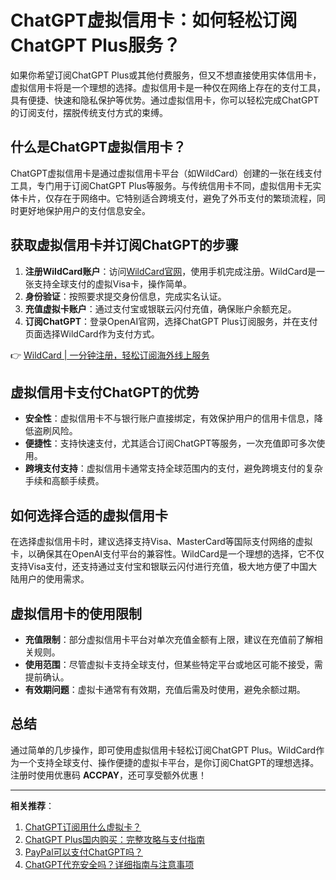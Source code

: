 # ChatGPT虚拟信用卡：如何轻松订阅ChatGPT Plus服务？

如果你希望订阅ChatGPT Plus或其他付费服务，但又不想直接使用实体信用卡，虚拟信用卡将是一个理想的选择。虚拟信用卡是一种仅在网络上存在的支付工具，具有便捷、快速和隐私保护等优势。通过虚拟信用卡，你可以轻松完成ChatGPT的订阅支付，摆脱传统支付方式的束缚。

## 什么是ChatGPT虚拟信用卡？

ChatGPT虚拟信用卡是通过虚拟信用卡平台（如WildCard）创建的一张在线支付工具，专门用于订阅ChatGPT Plus等服务。与传统信用卡不同，虚拟信用卡无实体卡片，仅存在于网络中。它特别适合跨境支付，避免了外币支付的繁琐流程，同时更好地保护用户的支付信息安全。

## 获取虚拟信用卡并订阅ChatGPT的步骤

1. **注册WildCard账户**：访问[WildCard官网](https://bbtdd.com/WildCard)，使用手机完成注册。WildCard是一张支持全球支付的虚拟Visa卡，操作简单。
2. **身份验证**：按照要求提交身份信息，完成实名认证。
3. **充值虚拟卡账户**：通过支付宝或银联云闪付充值，确保账户余额充足。
4. **订阅ChatGPT**：登录OpenAI官网，选择ChatGPT Plus订阅服务，并在支付页面选择WildCard作为支付方式。

👉 [WildCard | 一分钟注册，轻松订阅海外线上服务](https://bbtdd.com/WildCard)

## 虚拟信用卡支付ChatGPT的优势

- **安全性**：虚拟信用卡不与银行账户直接绑定，有效保护用户的信用卡信息，降低盗刷风险。
- **便捷性**：支持快速支付，尤其适合订阅ChatGPT等服务，一次充值即可多次使用。
- **跨境支付支持**：虚拟信用卡通常支持全球范围内的支付，避免跨境支付的复杂手续和高额手续费。

## 如何选择合适的虚拟信用卡

在选择虚拟信用卡时，建议选择支持Visa、MasterCard等国际支付网络的虚拟卡，以确保其在OpenAI支付平台的兼容性。WildCard是一个理想的选择，它不仅支持Visa支付，还支持通过支付宝和银联云闪付进行充值，极大地方便了中国大陆用户的使用需求。

## 虚拟信用卡的使用限制

- **充值限制**：部分虚拟信用卡平台对单次充值金额有上限，建议在充值前了解相关规则。
- **使用范围**：尽管虚拟卡支持全球支付，但某些特定平台或地区可能不接受，需提前确认。
- **有效期问题**：虚拟卡通常有有效期，充值后需及时使用，避免余额过期。

## 总结

通过简单的几步操作，即可使用虚拟信用卡轻松订阅ChatGPT Plus。WildCard作为一个支持全球支付、操作便捷的虚拟卡平台，是你订阅ChatGPT的理想选择。注册时使用优惠码 **ACCPAY**，还可享受额外优惠！

---

**相关推荐**：
1. [ChatGPT订阅用什么虚拟卡？](#)
2. [ChatGPT Plus国内购买：完整攻略与支付指南](#)
3. [PayPal可以支付ChatGPT吗？](#)
4. [ChatGPT代充安全吗？详细指南与注意事项](#)